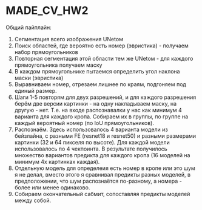 # MADE_CV_HW2

Общий пайплайн:
1. Сегментация всего изображения UNetом
2. Поиск областей, где вероятно есть номер (эвристика) - получаем набор прямоугольников
3. Повторная сегментация этой области тем же UNetом - для каждого прямоугольника получаем маску
4. В каждом прямоугольнике пытаемся определить угол наклона маски (эвристика)
5. Выравниваем номер, отрезаем лишнее по краям, подгоняем под единый размер.
6. Шаги 1-5 повторям для двух разрешений, и для каждого разрешения берём две версии картинки - на одну накладываем маску, на другую - нет. Т.е. на входе распознавалки у нас как минимум 4 варианта для каждого кропа. Собираем их в группы, по группе на каждый вероятный номер (по IoU прямоугольников).
7. Распознаём. Здесь использовалось 4 варианта модели из бейзлайна, с разными FE (resnet18 и resnet50) и разными размерами картинки (32 и 64 пикселя по высоте). Для каждой модели использовалось по 4 чекпоинта. В результате получилось множество вариантов предикта для каждого кропа (16 моделей на минимум 4х картинках каждая).
8. Отдельную модель для определеия есть номер в кропе или это шум я не делал, вместо этого я сравнивал предикты разных моделей, в предположении, что шум распознаётся по-разному, а номера - более или менее одинаково.
9. Собираем окончательный сабмит, сопоставляя предикты моделей между собой.
